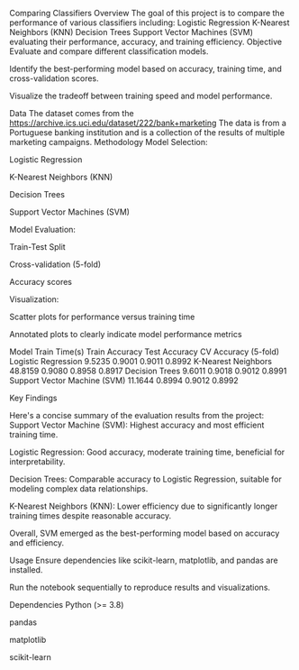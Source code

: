 Comparing Classifiers
Overview
The goal of this project is to compare the performance of various classifiers including:
Logistic Regression
 K-Nearest Neighbors (KNN)
 Decision Trees
 Support Vector Machines (SVM)
evaluating their performance, accuracy, and training efficiency.
Objective
Evaluate and compare different classification models.


Identify the best-performing model based on accuracy, training time, and cross-validation scores.


Visualize the tradeoff between training speed and model performance.


Data
The dataset comes from the https://archive.ics.uci.edu/dataset/222/bank+marketing
The data is from a Portuguese banking institution and is a collection of the results of multiple marketing campaigns.
Methodology
Model Selection:


Logistic Regression


K-Nearest Neighbors (KNN)


Decision Trees


Support Vector Machines (SVM)


Model Evaluation:


Train-Test Split


Cross-validation (5-fold)


Accuracy scores


Visualization:


Scatter plots for performance versus training time


Annotated plots to clearly indicate model performance metrics



Model
Train Time(s)
Train Accuracy
Test Accuracy
CV Accuracy (5-fold)
Logistic Regression
9.5235
0.9001
0.9011
0.8992
K-Nearest Neighbors
48.8159
0.9080
0.8958
0.8917
Decision Trees
9.6011
0.9018
0.9012
0.8991
Support Vector Machine (SVM)
11.1644
0.8994
0.9012
0.8992


Key Findings

Here's a concise summary of the evaluation results from the project:
Support Vector Machine (SVM): Highest accuracy and most efficient training time.


Logistic Regression: Good accuracy, moderate training time, beneficial for interpretability.


Decision Trees: Comparable accuracy to Logistic Regression, suitable for modeling complex data relationships.


K-Nearest Neighbors (KNN): Lower efficiency due to significantly longer training times despite reasonable accuracy.


Overall, SVM emerged as the best-performing model based on accuracy and efficiency.

Usage
Ensure dependencies like scikit-learn, matplotlib, and pandas are installed.


Run the notebook sequentially to reproduce results and visualizations.


Dependencies
Python (>= 3.8)


pandas


matplotlib


scikit-learn


